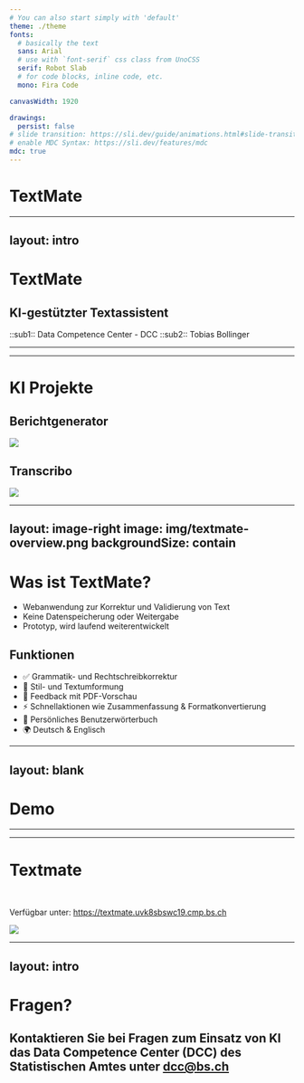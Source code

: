 ```yaml
---
# You can also start simply with 'default'
theme: ./theme
fonts:
  # basically the text
  sans: Arial
  # use with `font-serif` css class from UnoCSS
  serif: Robot Slab
  # for code blocks, inline code, etc.
  mono: Fira Code

canvasWidth: 1920

drawings:
  persist: false
# slide transition: https://sli.dev/guide/animations.html#slide-transitions
# enable MDC Syntax: https://sli.dev/features/mdc
mdc: true
---
```


# TextMate
---
layout: intro
---
# TextMate
## KI-gestützter Textassistent
::sub1::
Data Competence Center - DCC
::sub2::
Tobias Bollinger

---
---
# KI Projekte
<div class="flex flex-col gap-4">
  <div>
    <h2>Berichtgenerator </h2>
    <img src="/img/Berichtgenerator.png" class="w-[600px]" />
  </div>
  <div>
    <h2>Transcribo </h2>
    <img src="/img/Transcribo.png" class="w-[800px]" />
  </div>
</div>


---
layout: image-right
image: img/textmate-overview.png
backgroundSize: contain
---
# Was ist TextMate?
- Webanwendung zur Korrektur und Validierung von Text
- Keine Datenspeicherung oder Weitergabe
- Prototyp, wird laufend weiterentwickelt

## Funktionen
- ✅ Grammatik- und Rechtschreibkorrektur
- 🔄 Stil- und Textumformung
- 📄 Feedback mit PDF-Vorschau
- ⚡ Schnellaktionen wie Zusammenfassung & Formatkonvertierung
- 📘 Persönliches Benutzerwörterbuch
- 🌍 Deutsch & Englisch
---
layout: blank
---
# Demo
<Demo />

---
---
# Textmate

<br>

Verfügbar unter:
https://textmate.uvk8sbswc19.cmp.bs.ch

<img src="/img/qrCode.png" class="w-200" />

---
layout: intro
---
#  Fragen?
## Kontaktieren Sie bei Fragen zum Einsatz von KI das Data Competence Center (DCC) des Statistischen Amtes unter dcc@bs.ch
